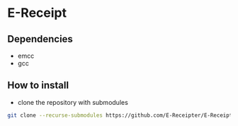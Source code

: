 # E-Receipt

## Dependencies

- emcc
- gcc

## How to install

- clone the repository with submodules

```bash
git clone --recurse-submodules https://github.com/E-Receipter/E-Receipt-Module
```
